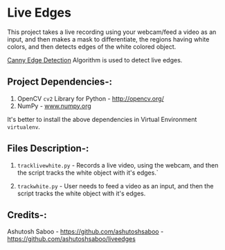 # Live Edges

This project takes a live recording using your webcam/feed a video as an input, and then makes a mask to differentiate, the regions having white colors, and then detects edges of the white colored object. 

<a href="https://en.wikipedia.org/wiki/Canny_edge_detector">Canny Edge Detection</a> Algorithm is used to detect live edges. 

## Project Dependencies-:

1. OpenCV `cv2` Library for Python - http://opencv.org/
2. NumPy - www.numpy.org

It's better to install the above dependencies in Virtual Environment `virtualenv`.

## Files Description-:

1. `tracklivewhite.py` - Records a live video, using the webcam, and then the script tracks the white object with it's edges.`

2. `trackwhite.py` - User needs to feed a video as an input, and then the script tracks the white object with it's edges.

## Credits-:

Ashutosh Saboo - https://github.com/ashutoshsaboo - https://github.com/ashutoshsaboo/liveedges

